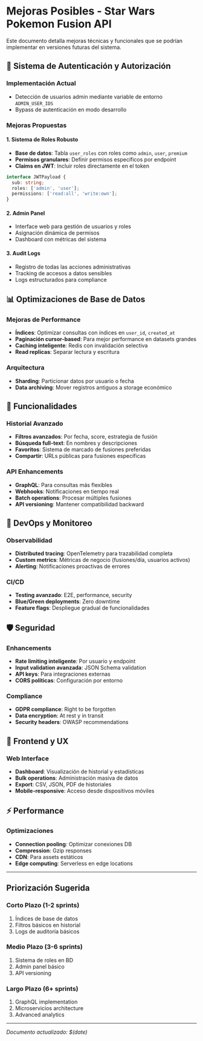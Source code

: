 # Mejoras Posibles - Star Wars Pokemon Fusion API

Este documento detalla mejoras técnicas y funcionales que se podrían implementar en versiones futuras del sistema.

## 🔐 Sistema de Autenticación y Autorización

### Implementación Actual
- Detección de usuarios admin mediante variable de entorno `ADMIN_USER_IDS`
- Bypass de autenticación en modo desarrollo

### Mejoras Propuestas

#### 1. Sistema de Roles Robusto
- **Base de datos**: Tabla `user_roles` con roles como `admin`, `user`, `premium`
- **Permisos granulares**: Definir permisos específicos por endpoint
- **Claims en JWT**: Incluir roles directamente en el token
```typescript
interface JWTPayload {
  sub: string;
  roles: ['admin', 'user'];
  permissions: ['read:all', 'write:own'];
}
```

#### 2. Admin Panel
- Interface web para gestión de usuarios y roles
- Asignación dinámica de permisos
- Dashboard con métricas del sistema

#### 3. Audit Logs
- Registro de todas las acciones administrativas
- Tracking de accesos a datos sensibles
- Logs estructurados para compliance

## 📊 Optimizaciones de Base de Datos

### Mejoras de Performance
- **Índices**: Optimizar consultas con índices en `user_id`, `created_at`
- **Paginación cursor-based**: Para mejor performance en datasets grandes
- **Caching inteligente**: Redis con invalidación selectiva
- **Read replicas**: Separar lectura y escritura

### Arquitectura
- **Sharding**: Particionar datos por usuario o fecha
- **Data archiving**: Mover registros antiguos a storage económico

## 🚀 Funcionalidades

### Historial Avanzado
- **Filtros avanzados**: Por fecha, score, estrategia de fusión
- **Búsqueda full-text**: En nombres y descripciones
- **Favoritos**: Sistema de marcado de fusiones preferidas
- **Compartir**: URLs públicas para fusiones específicas

### API Enhancements
- **GraphQL**: Para consultas más flexibles
- **Webhooks**: Notificaciones en tiempo real
- **Batch operations**: Procesar múltiples fusiones
- **API versioning**: Mantener compatibilidad backward

## 🔧 DevOps y Monitoreo

### Observabilidad
- **Distributed tracing**: OpenTelemetry para trazabilidad completa
- **Custom metrics**: Métricas de negocio (fusiones/día, usuarios activos)
- **Alerting**: Notificaciones proactivas de errores

### CI/CD
- **Testing avanzado**: E2E, performance, security
- **Blue/Green deployments**: Zero downtime
- **Feature flags**: Despliegue gradual de funcionalidades

## 🛡️ Seguridad

### Enhancements
- **Rate limiting inteligente**: Por usuario y endpoint
- **Input validation avanzada**: JSON Schema validation
- **API keys**: Para integraciones externas
- **CORS políticas**: Configuración por entorno

### Compliance
- **GDPR compliance**: Right to be forgotten
- **Data encryption**: At rest y in transit
- **Security headers**: OWASP recommendations

## 📱 Frontend y UX

### Web Interface
- **Dashboard**: Visualización de historial y estadísticas
- **Bulk operations**: Administración masiva de datos
- **Export**: CSV, JSON, PDF de historiales
- **Mobile-responsive**: Acceso desde dispositivos móviles

## ⚡ Performance

### Optimizaciones
- **Connection pooling**: Optimizar conexiones DB
- **Compression**: Gzip responses
- **CDN**: Para assets estáticos
- **Edge computing**: Serverless en edge locations

---

## Priorización Sugerida

### Corto Plazo (1-2 sprints)
1. Índices de base de datos
2. Filtros básicos en historial
3. Logs de auditoría básicos

### Medio Plazo (3-6 sprints)
1. Sistema de roles en BD
2. Admin panel básico
3. API versioning

### Largo Plazo (6+ sprints)
1. GraphQL implementation
2. Microservicios architecture
3. Advanced analytics

---

*Documento actualizado: $(date)*